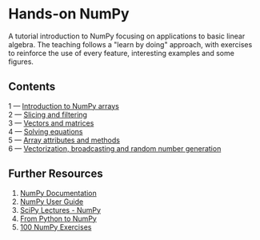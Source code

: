 # Hands-on NumPy
A tutorial introduction to NumPy focusing on applications to basic linear
algebra. The teaching follows a "learn by doing" approach, with exercises to
reinforce the use of every feature, interesting examples and some figures.

## Contents

1 — [Introduction to NumPy arrays](https://github.com/pzuehlke/Hands-on-NumPy/blob/main/01-introduction_to_numpy_arrays/01-introduction_to_numpy_arrays.ipynb)<br>
2 — [Slicing and filtering](https://github.com/pzuehlke/Hands-on-NumPy/blob/main/02-slicing_and_filtering/02-slicing_and_filtering.ipynb)<br>
3 — [Vectors and matrices](https://github.com/pzuehlke/Hands-on-NumPy/blob/main/03-vectors_and_matrices/03-vectors_and_matrices.ipynb)<br>
4 — [Solving equations](https://github.com/pzuehlke/Hands-on-NumPy/blob/main/04-solving_equations/04-solving_equations.ipynb)<br>
5 — [Array attributes and methods](https://github.com/pzuehlke/Hands-on-NumPy/blob/main/05-array_attributes_and_methods/05_array_attributes_and_methods.ipynb)<br>
6 — [Vectorization, broadcasting and random number generation](https://github.com/pzuehlke/Hands-on-NumPy/blob/main/06-random_number_generation_and_vectorization/06-random_number_generation_and_vectorization.ipynb)<br>



## Further Resources

1. [NumPy Documentation](https://numpy.org/doc/stable/)
2. [NumPy User Guide](https://numpy.org/doc/stable/user/index.html)
3. [SciPy Lectures - NumPy](https://scipy-lectures.org/intro/numpy/index.html)
4. [From Python to NumPy](https://www.labri.fr/perso/nrougier/from-python-to-numpy/)
5. [100 NumPy Exercises](https://github.com/rougier/numpy-100)